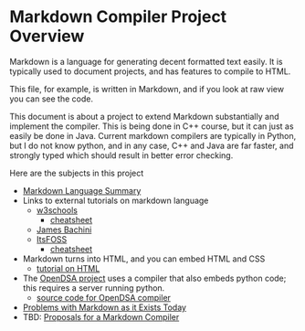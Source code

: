 # Markdown Compiler Project Overview

Markdown is a language for generating decent formatted text easily. It is typically used to document projects, and has features to compile to HTML.

This file, for example, is written in Markdown, and if you look at raw view  you can see the code.

This document is about a project to extend Markdown substantially and
implement the compiler. This is being done in C++ course, but it can
just as easily be done in Java. Current markdown compilers are
typically in Python, but I do not know python, and in any case, C++
and Java are far faster, and strongly typed which should result in
better error checking.

Here are the subjects in this project

* [Markdown Language Summary](markdowntutorial.md)
* Links to external tutorials on markdown language
  + [w3schools](https://www.w3schools.io/file/markdown-introduction/)
    - [cheatsheet]()
  + [James Bachini](https://jamesbachini.com/markdown-tutorial/)
  + [ItsFOSS](https://itsfoss.com/markdown-guide/)
    - [cheatsheet](https://itsfoss.com/markdown-guide/)
* Markdown turns into HTML, and you can embed HTML and CSS
  + [tutorial on HTML](https://www.w3schools.com/html/)
* The [OpenDSA project](https://opendsa-server.cs.vt.edu/) uses a compiler that also embeds python code; this requires a server running python.
  + [source code for OpenDSA compiler](https://github.com/OpenDSA/OpenDSA)
* [Problems with Markdown as it Exists Today](FixingMarkdown.md)
* TBD: [Proposals for a Markdown Compiler](Compiler.md)
